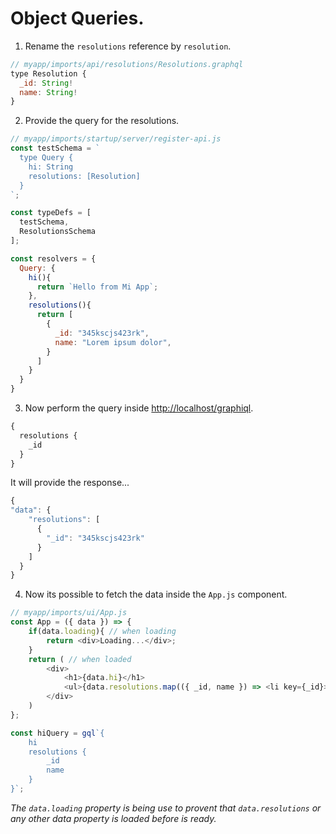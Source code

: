 # Object Queries.

1. Rename the `resolutions` reference by `resolution`.

  ```js
  // myapp/imports/api/resolutions/Resolutions.graphql
  type Resolution {
    _id: String!
    name: String!
  }
  ```

2. Provide the query for the resolutions.

  ```js
  // myapp/imports/startup/server/register-api.js
  const testSchema = `
    type Query {
      hi: String
      resolutions: [Resolution]
    }
  `;

  const typeDefs = [
    testSchema, 
    ResolutionsSchema
  ];

  const resolvers = {
    Query: {
      hi(){
        return `Hello from Mi App`;
      },
      resolutions(){
        return [
          {
            _id: "345kscjs423rk",
            name: "Lorem ipsum dolor",
          }
        ]
      }
    }
  }
  ```

3. Now perform the query inside [http://localhost/graphiql](http://localhost/graphiql).

  ```js
  {
    resolutions {
      _id
    }
  }
  ```

  It will provide the response...

  ```js
  {
  "data": {
      "resolutions": [
        {
          "_id": "345kscjs423rk"
        }
      ]
    }
  }
  ```

4. Now its possible to fetch the data inside the `App.js` component.

  ```js
  // myapp/imports/ui/App.js
  const App = ({ data }) => {
      if(data.loading){ // when loading
          return <div>Loading...</div>;
      }
      return ( // when loaded
          <div>
              <h1>{data.hi}</h1>
              <ul>{data.resolutions.map(({ _id, name }) => <li key={_id}>{name}</li>)}</ul>
          </div>
      )
  };

  const hiQuery = gql`{
      hi
      resolutions {
          _id
          name
      }
  }`;
  ```

  *The `data.loading` property is being use to provent that `data.resolutions` or any other data property is loaded before is ready.*